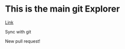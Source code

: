 # This is the main git Explorer


<a href="./Excalidraw">Link</a>

Sync with git

New pull request!
